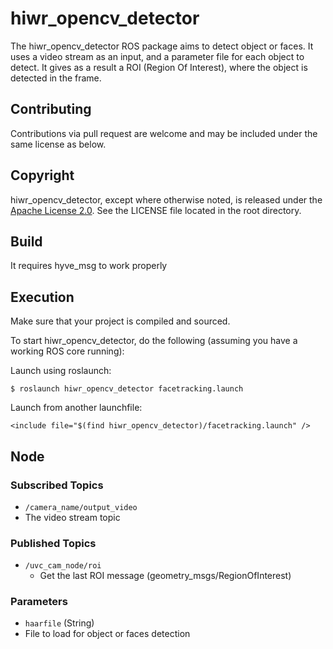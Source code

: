hiwr_opencv_detector
===============================================
 
The hiwr\_opencv\_detector ROS package aims to detect object or faces. It uses a video stream as an input, and a parameter file for each object to detect.
It gives as a result a ROI (Region Of Interest), where the object is detected in the frame.


Contributing
----------------------

Contributions via pull request are welcome and may be included under the
same license as below.

Copyright
----------------------

hiwr\_opencv\_detector, except where otherwise noted, is released under the
[Apache License 2.0](http://www.apache.org/licenses/LICENSE-2.0.html).
See the LICENSE file located in the root directory.

Build
----------------------
It requires hyve_msg to work properly

Execution
----------------------
Make sure that your project is compiled and sourced.

To start hiwr\_opencv\_detector, do the following (assuming you
have a working ROS core running):

Launch using roslaunch:

    $ roslaunch hiwr_opencv_detector facetracking.launch 

Launch from another launchfile:

    <include file="$(find hiwr_opencv_detector)/facetracking.launch" />
 
Node
----------------------

### Subscribed Topics

* `/camera_name/output_video`
 * The video stream topic

### Published Topics

* `/uvc_cam_node/roi`
  * Get the last ROI message (geometry_msgs/RegionOfInterest)

### Parameters

* `haarfile` (String)
 * File to load for object or faces detection